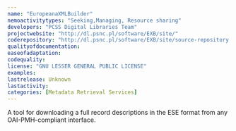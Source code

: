 ```yaml
---
name: "EuropeanaXMLBuilder"
nemoactivitytypes: "Seeking,Managing, Resource sharing"
developers: "PCSS Digital Libraries Team"
projectwebsite: "http://dl.psnc.pl/software/EXB/site/"
coderepository: "http://dl.psnc.pl/software/EXB/site/source-repository.html"
qualityofdocumentation: 
easeofadaptation: 
codequality: 
license: "GNU LESSER GENERAL PUBLIC LICENSE"
examples: 
lastrelease: Unknown
lastactivity: 
categories: [Metadata Retrieval Services]
---
```

A tool for downloading a full record descriptions in the ESE format from any OAI-PMH-compliant interface.
